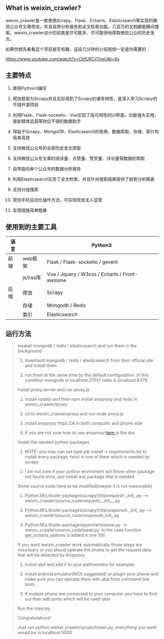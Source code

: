 ## What is weixin_crawler?

weixin_crawler是一款使用Scrapy、Flask、Echarts、Elasticsearch等实现的微信公众号文章爬虫，并且自带分析报告和全文检索功能，几百万的文档都能瞬间搜索。weixin_crawler设计的初衷是尽可能多、尽可能快地爬取微信公众的历史发文。

如果你想先看看这个项目是否有趣，这段几分钟的介绍视频一定是你需要的：

https://www.youtube.com/watch?v=CbfLRCV7oeU&t=8s

## 主要特点

1. 使用Python3编写

2. 爬虫框架为Scrapy并且实际用到了Scrapy的诸多特性，是深入学习Scrapy的不错开源项目

3. 利用Flask、Flask-socketio、Vue实现了高可用性的UI界面。功能强大实用，是新媒体运营等岗位不错的数据助手

4. 得益于Scrapy、MongoDB、Elasticsearch的使用，数据爬取、存储、索引均简单高效

5. 支持微信公众号的全部历史发文爬取

6. 支持微信公众号文章的阅读量、点赞量、赞赏量、评论量等数据的爬取

7. 自带面向单个公众号的数据分析报告

8. 利用Elasticsearch实现了全文检索，并且针对搜索结果提供了趋势分析图表

9. 支持分组搜索

10. 原创手机自动化操作方法，可实现爬虫无人监管

11. 反爬措施简单粗暴

## 使用到的主要工具

| 语言  |         | Python3                                       |
| --- | ------- | --------------------------------------------- |
| 前端  | web框架   | Flask / Flask-socketio / gevent               |
|     | js/css库 | Vue / Jquery / W3css / Echarts / Front-awsome |
| 后端  | 爬虫      | Scrapy                                        |
|     | 存储      | Mongodb / Redis                               |
|     | 索引      | Elasticsearch                                 |

## 运行方法

> Insatall  mongodb / redis / elasticsearch and run them in the background
> 
> 1. downlaod mongodb / redis / elasticsearch from their official site and install them
> 
> 2. run them at the same time by the default configuration. In this condition mongodb is localhost:27017 redis is localhost:6379

> Install proxy server and run proxy.js
> 
> 1. install nodejs and then npm install anyproxy and redis in weixin_crawler/proxy
> 
> 2. cd to weixin_crawler/proxy and run node proxy.js
> 
> 3. install anyproxy https CA in both computer and phone side
> 
> 4. if you are not sure how to use anyproxy [here ](https://github.com/alibaba/anyproxy)is the doc

> Install the needed python packages
> 
> 1. NOTE: you may can not type pip install -r requirements.txt to install every package, twist is one of them which is needed by scrapy
> 
> 2. I am not sure if your python enviroment will throw other package not found error, just install any package that is needed

> Some source code have to be modified(maybe it is not reasonable)
> 
> 1. Python36\Lib\site-packages\scrapy\http\request\ \__init\__.py  --> weixin_crawler\source_code\request\\__init\__.py
> 
> 2. Python36\Lib\site-packages\scrapy\http\response\ \__init\__.py --> weixin_crawler\source_code\response\\\__init\__.py
> 
> 3. Python36\Lib\site-packages\pyecharts\base.py --> weixin_crawler\source_code\base.py. In the case function get_echarts_options is added in line 106

> If you want weixin_crawler work automatically those steps are necessary or you shoud operate the phone to get the request data that will be detected by Anyproxy
> 
> 1. Install abd and add it to your path(windos for example)
> 
> 2. install android emulator(NOX suggested) or plugin your phone and make sure you can operate them with abd from command line tools
> 
> 3. If mutiple phone are connected to your computer you have to find out their adb ports which will be used later

> Run the main.py
> 
> Congratulations! 
> 
> Just run python weixin_crawler\project\main.py, everything you want would be in localhost:5000
